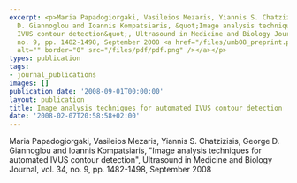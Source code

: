 ```yaml
---
excerpt: <p>Maria Papadogiorgaki, Vasileios Mezaris, Yiannis S. Chatzizisis, George
  D. Giannoglou and Ioannis Kompatsiaris, &quot;Image analysis techniques for automated
  IVUS contour detection&quot;, Ultrasound in Medicine and Biology Journal, vol. 34,
  no. 9, pp. 1482-1498, September 2008 <a href="/files/umb08_preprint.pdf"><img align="top"
  alt="" border="0" src="/files/pdf/pdf.png" /></a></p>
types: publication
tags:
- journal_publications
images: []
publication_date: '2008-09-01T00:00:00'
layout: publication
title: Image analysis techniques for automated IVUS contour detection
date: '2008-02-07T20:58:58+02:00'
---
```

<p>Maria Papadogiorgaki, Vasileios Mezaris, Yiannis S. Chatzizisis, George D. Giannoglou and Ioannis Kompatsiaris, &quot;Image analysis techniques for automated IVUS contour detection&quot;, Ultrasound in Medicine and Biology Journal, vol. 34, no. 9, pp. 1482-1498, September 2008 <a href="/files/umb08_preprint.pdf"><img align="top" alt="" border="0" src="/files/pdf/pdf.png" /></a></p>
